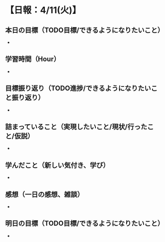 # 【日報：4/11(火)】
## 本日の目標（TODO目標/できるようになりたいこと）
- 
## 学習時間（Hour）
- 
## 目標振り返り（TODO進捗/できるようになりたいこと振り返り）
- 
## 詰まっていること（実現したいこと/現状/行ったこと/仮説）
- 
## 学んだこと（新しい気付き、学び）
- 
## 感想（一日の感想、雑談）
- 
## 明日の目標（TODO目標/できるようになりたいこと）
- 
